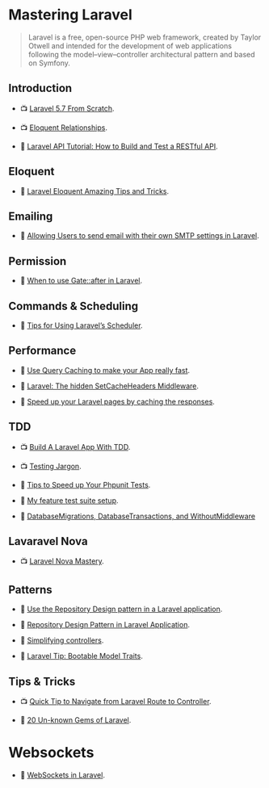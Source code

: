 # Mastering Laravel

> Laravel is a free, open-source PHP web framework, created by Taylor Otwell and intended for the development of web applications following the model–view–controller architectural pattern and based on Symfony.

## Introduction

- 📺 [Laravel 5.7 From Scratch](https://laracasts.com/series/laravel-from-scratch-2018).

- 📺 [Eloquent Relationships](https://laracasts.com/series/eloquent-relationships).

- 📖 [Laravel API Tutorial: How to Build and Test a RESTful API](https://www.toptal.com/laravel/restful-laravel-api-tutorial).

## Eloquent

- 📖 [Laravel Eloquent Amazing Tips and Tricks](https://medium.com/@advanceidea/laravel-eloquent-tips-894bc104cb98).

## Emailing

- 📖 [Allowing Users to send email with their own SMTP settings in Laravel](https://laravel-news.com/allowing-users-to-send-email-with-their-own-smtp-settings-in-laravel).

## Permission

- 📖 [When to use Gate::after in Laravel](https://murze.be/when-to-use-gateafter-in-laravel).

## Commands & Scheduling

- 📖 [Tips for Using Laravel’s Scheduler](https://laravel-news.com/tips-for-using-laravels-scheduler).

## Performance

- 📖 [Use Query Caching to make your App really fast](https://kovah.me/en/n7hs3x-laravel-5-use-query-caching-to-make-your-app-really-fast/).

- 📖 [Laravel: The hidden SetCacheHeaders Middleware](https://itnext.io/laravel-the-hidden-setcacheheaders-middleware-4cd594ba462f).

- 📖 [Speed up your Laravel pages by caching the responses](https://jeffochoa.me/speed-up-your-laravel-pages-by-caching-the-responses).

## TDD

- 📺 [Build A Laravel App With TDD](https://laracasts.com/series/build-a-laravel-app-with-tdd).

- 📺 [Testing Jargon](https://laracasts.com/series/testing-jargon).

- 📖 [Tips to Speed up Your Phpunit Tests](https://laravel-news.com/tips-to-speed-up-phpunit-tests).

- 📖 [My feature test suite setup](https://timacdonald.me/my-feature-test-suite-setup).

- 📖 [DatabaseMigrations, DatabaseTransactions, and WithoutMiddleware](https://mattstauffer.com/blog/better-integration-testing-in-laravel-5.1-databasemigrations-databasetransactions-and-withoutmiddleware/)

## Lavaravel Nova

- 📺 [Laravel Nova Mastery](https://laracasts.com/series/laravel-nova-mastery).

## Patterns

- 📖 [Use the Repository Design pattern in a Laravel application](https://medium.com/employbl/use-the-repository-design-pattern-in-a-laravel-application-13f0b46a3dce).

- 📖 [Repository Design Pattern in Laravel Application](https://medium.com/@shishirthedev/repository-design-pattern-in-laravel-application-f474798f53ec).

- 📖 [Simplifying controllers](https://murze.be/simplifying-controllers).

- 📖 [Laravel Tip: Bootable Model Traits](https://tighten.co/blog/laravel-tip-bootable-model-traits).

## Tips & Tricks

- 📺 [Quick Tip to Navigate from Laravel Route to Controller](https://www.youtube.com/watch?v=-zxzRwbdhR8).

- 📖 [20 Un-known Gems of Laravel](https://meramustaqbil.com/2019/03/23/20-un-known-gems-of-laravel/).

# Websockets

- 📖 [WebSockets in Laravel](https://johnbraun.blog/posts/websockets-in-laravel).
